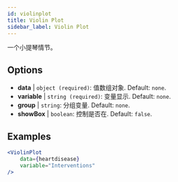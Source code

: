 ```yaml
---
id: violinplot
title: Violin Plot
sidebar_label: Violin Plot
---
```


一个小提琴情节。

## Options

* __data__ | `object (required)`: 值数组对象. Default: `none`.
* __variable__ | `string (required)`: 变量显示. Default: `none`.
* __group__ | `string`: 分组变量. Default: `none`.
* __showBox__ | `boolean`: 控制是否在. Default: `false`.


## Examples

```jsx live
<ViolinPlot 
    data={heartdisease} 
    variable="Interventions"
/>
```

